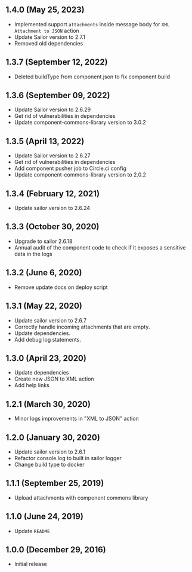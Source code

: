 ## 1.4.0 (May 25, 2023)
* Implemented support `attachments` inside message body for `XML Attachment to JSON` action
* Update Sailor version to 2.7.1
* Removed old dependencies

## 1.3.7 (September 12, 2022)

* Deleted buildType from component.json to fix component build

## 1.3.6 (September 09, 2022)

* Update Sailor version to 2.6.29
* Get rid of vulnerabilities in dependencies
* Update component-commons-library version to 3.0.2

## 1.3.5 (April 13, 2022)

* Update Sailor version to 2.6.27
* Get rid of vulnerabilities in dependencies
* Add component pusher job to Circle.ci config
* Update component-commons-library version to 2.0.2

## 1.3.4 (February 12, 2021)

* Update sailor version to 2.6.24

## 1.3.3 (October 30, 2020)

* Upgrade to sailor 2.6.18
* Annual audit of the component code to check if it exposes a sensitive data in the logs

## 1.3.2 (June 6, 2020)

* Remove update docs on deploy script

## 1.3.1 (May 22, 2020)

* Update sailor version to 2.6.7
* Correctly handle incoming attachments that are empty.
* Update dependencies.
* Add debug log statements.

## 1.3.0 (April 23, 2020)

* Update dependencies
* Create new JSON to XML action
* Add help links

## 1.2.1 (March 30, 2020)

* Minor logs improvements in "XML to JSON" action

## 1.2.0 (January 30, 2020)

* Update sailor version to 2.6.1
* Refactor console.log to built in sailor logger
* Change build type to docker

## 1.1.1 (September 25, 2019)

* Upload attachments with component commons library

## 1.1.0 (June 24, 2019)

* Update `README`

## 1.0.0 (December 29, 2016)

* Initial release
